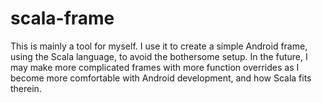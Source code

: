 # scala-frame

This is mainly a tool for myself. I use it to create a simple Android frame, using the Scala language, to avoid the bothersome setup. In the future, I may make more complicated frames with more function overrides as I become more comfortable with Android development, and how Scala fits therein.
